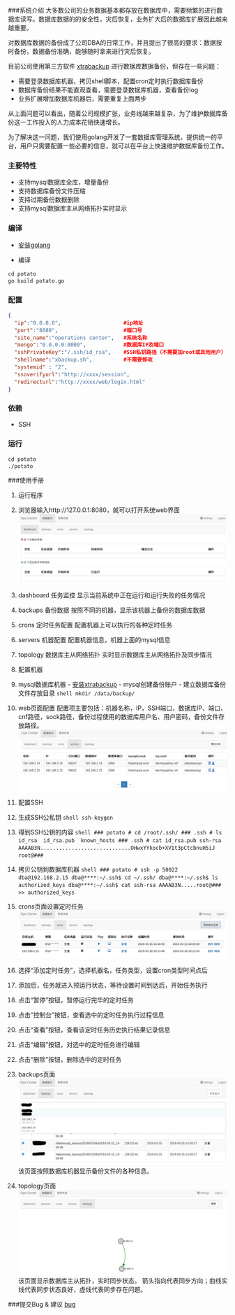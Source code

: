 ###系统介绍
大多数公司的业务数据基本都存放在数据库中，需要频繁的进行数据库读写。数据库数据的的安全性，灾后恢复，业务扩大后的数据库扩展因此越来越重要。

对数据库数据的备份成了公司DBA的日常工作，并且提出了很高的要求：数据按时备份，数据备份准确，能够随时拿来进行灾后恢复。

目前公司使用第三方软件 [xtrabackup](https://www.percona.com/doc/percona-xtrabackup/2.4/index.html "xtrabackup") 进行数据库数据备份，但存在一些问题：
- 需要登录数据库机器，拷贝shell脚本，配置cron定时执行数据库备份
- 数据库备份结果不能直观查看，需要登录数据库机器，查看备份log
- 业务扩展增加数据库机器后，需要重复上面两步

从上面问题可以看出，随着公司规模扩张，业务线越来越复杂，为了维护数据库备份这一工作投入的人力成本花销快速增长。

为了解决这一问题，我们使用golang开发了一套数据库管理系统，提供统一的平台，用户只需要配置一些必要的信息，就可以在平台上快速维护数据库备份工作。

### 主要特性

- 支持mysql数据库全库，增量备份
- 支持数据库备份文件压缩
- 支持过期备份数据删除
- 支持mysql数据库主从网络拓扑实时显示

### 编译
-  [安装golang](https://golang.org/doc/install "安装golang")

- 编译
```shell
cd potato
go build potato.go
```

### 配置
```json
{
  "ip":"0.0.0.0",                    #ip地址
  "port":"8080",                     #端口号
  "site_name":"operations center",   #系统名称
  "mongo":"0.0.0.0:0000",            #数据库IP及端口
  "sshPrivateKey":"/.ssh/id_rsa",    #SSH私钥路径（不需要加root或其他用户）
  "shellname":"xbackup.sh",          #不需要修改
  "systemid" : "2",                                         
  "ssoverifyurl":"http://xxxx/session",
  "redirecturl":"http://xxxx/web/login.html"
}
```
### 依赖
- SSH

### 运行
```shell
cd potato
./potato
```

###使用手册
 1. 运行程序

 2. 浏览器输入http://127.0.0.1:8080，就可以打开系统web界面
  ![dashboard](image/dashboard.png)
  1. dashboard 任务监控
         显示当前系统中正在运行和运行失败的任务情况
  1. backups 备份数据
		按照不同的机器，显示该机器上备份的数据库数据
  1. crons 定时任务配置
		配置机器上可以执行的各种定时任务
  1. servers 机器配置
		配置机器信息，机器上面的mysql信息
  1. topology 数据库主从网络拓扑
		实时显示数据库主从网络拓扑及同步情况

 3. 配置机器 
  1. mysql数据库机器
	     - [安装xtrabackup](https://www.percona.com/doc/percona-xtrabackup/2.4/index.html "安装xtrabackup")
	     - mysql创建备份账户
	     - 建立数据库备份文件存放目录
	```shell
	mkdir /data/backup/
	```
  2. web页面配置
配置项主要包括：机器名称，IP，SSH端口，数据库IP、端口、cnf路径，sock路径，备份过程使用的数据库用户名、用户密码，备份文件存放路径。
  ![servers](image/servers.png)

 4. 配置SSH
  1. 生成SSH公私钥
	```shell
	ssh-keygen
	```

  2. 得到SSH公钥的内容
	```shell
	### potato # cd /root/.ssh/
	### .ssh # ls
	id_rsa  id_rsa.pub  known_hosts
	### .ssh # cat id_rsa.pub
	ssh-rsa AAAAB3N.............................OHwxYYkocb+XV1t3pCtcbnuH5iJ root@###
	```

  3. 拷贝公钥到数据库机器
	```shell
	### potato # ssh -p 50022 dba@192.168.2.15
	dba@****:~/.ssh$ cd ~/.ssh/
	dba@****:~/.ssh$ ls
	authorized_keys
	dba@****:~/.ssh$ cat ssh-rsa AAAAB3N.....root@### >> authorized_keys
	```
 5. crons页面设置定时任务
  ![crons](image/crons.png)
  1. 选择“添加定时任务”，选择机器名，任务类型，设置cron类型时间点后
  1. 添加后，任务就进入预运行状态，等待设置时间到达后，开始任务执行
  1. 点击“暂停”按钮，暂停运行完毕的定时任务
  1. 点击“控制台”按钮，查看选中的定时任务执行过程信息
  1. 点击“查看”按钮，查看该定时任务历史执行结果记录信息
  1. 点击“编辑”按钮，对选中的定时任务进行编辑
  1. 点击“删除”按钮，删除选中的定时任务

 

 6. backups页面
  ![backups](image/backups.png) 
  该页面按照数据库机器显示备份文件的各种信息。
  
 7. topology页面
  ![topology](image/topology.png)
该页面显示数据库主从拓扑，实时同步状态。
箭头指向代表同步方向；曲线实线代表同步状态良好，虚线代表同步存在问题。

###提交Bug & 建议
 [bug](https://github.com/SpruceX/potato/issues "bug")
 
